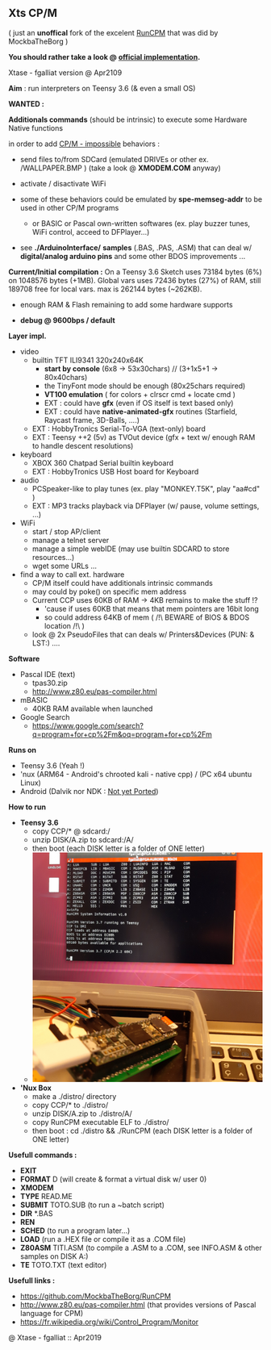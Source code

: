 ## Xts CP/M



( just an **unoffical** fork of the excelent [RunCPM](https://github.com/MockbaTheBorg/RunCPM) that was did by MockbaTheBorg )

**You should rather take a look @ [official implementation](https://github.com/MockbaTheBorg/RunCPM).** 



Xtase - fgalliat version @ Apr2109



**Aim** : run interpreters on Teensy 3.6 (& even a small OS)



**WANTED :**

  **Additionals commands** (should be intrinsic) to execute some Hardware Native functions

  in order to add <u>CP/M - impossible</u> behaviors : 

- send files to/from SDCard (emulated DRIVEs or other ex. /WALLPAPER.BMP ) (take a look @ **XMODEM.COM** anyway)

- activate / disactivate WiFi

- some of these behaviors could be emulated by **spe-memseg-addr** to be used in other CP/M programs

  - or BASIC or Pascal own-written softwares (ex. play buzzer tunes, WiFi control, acceed to DFPlayer...)

- see **./ArduinoInterface/** **samples** (.BAS, .PAS, .ASM) that can deal w/ **digital/analog arduino pins** and some other BDOS improvements ...

  


**Current/Initial compilation :**
  On a Teensy 3.6
  Sketch uses 73184 bytes (6%) on 1048576 bytes (+1MB).
  Global vars uses 72436 bytes (27%) of RAM, still 189708 free for local vars. max is 262144 bytes (~262KB).

  - enough RAM & Flash remaining to add some hardware supports 

  - **debug @ 9600bps / default** 



**Layer impl.**

- video
  - builtin TFT ILI9341 320x240x64K
    - **start by console** (6x8 -> 53x30chars) // (3+1x5+1 -> 80x40chars)
    - the TinyFont mode should be enough (80x25chars required)
    - **VT100 emulation** ( for colors + clrscr cmd + locate cmd )
    - EXT : could have **gfx** (even if OS itself is text based only)
    - EXT : could have **native-animated-gfx** routines (Starfield, Raycast frame, 3D-Balls, ....) 
  - EXT : HobbyTronics Serial-To-VGA (text-only) board
  - EXT : Teensy ++2 (5v) as TVOut device (gfx + text w/ enough RAM to handle descent resolutions)
- keyboard
  - XBOX 360 Chatpad Serial builtin keyboard
  - EXT : HobbyTronics USB Host board for Keyboard
- audio
  - PCSpeaker-like to play tunes (ex. play "MONKEY.T5K", play "aa#cd" ) 
  - EXT : MP3 tracks playback via DFPlayer (w/ pause, volume settings, ...)
- WiFi
  - start / stop AP/client
  - manage a telnet server
  - manage a simple webIDE (may use builtin SDCARD to store resources...)
  - wget some URLs ...
- find a way to call ext. hardware
  - CP/M itself could have additionals intrinsic commands 
  - may could by poke() on specific mem address
  - Current CCP uses 60KB of RAM -> 4KB remains to make the stuff !?
    - 'cause if uses 60KB that means that mem pointers are 16bit long
    - so could address 64KB of mem ( /!\\ BEWARE of BIOS & BDOS location /!\\ )
  - look @ 2x PseudoFiles that can deals w/ Printers&Devices (PUN: & LST:) ....



**Software**

- Pascal IDE (text)
  - tpas30.zip
  - http://www.z80.eu/pas-compiler.html
- mBASIC
  - 40KB RAM available when launched
- Google Search
  - https://www.google.com/search?q=program+for+cp%2Fm&oq=program+for+cp%2Fm



**Runs on**

  - Teensy 3.6 (Yeah !)
  - 'nux (ARM64 - Android's chrooted kali - native cpp) / (PC x64 ubuntu Linux)
  - Android (Dalvik nor NDK : <u>Not yet Ported</u>)



**How to run**

 - **Teensy 3.6**
   - copy CCP/* @ sdcard:/
   - unzip DISK/A.zip to sdcard:/A/
   - then boot (each DISK letter is a folder of ONE letter)
   - ![Teensy 3.6 booting CP/M 2.2](./pictures/yatlCPM_1_mini.jpg)
  - **'Nux Box**
      - make a ./distro/ directory
       - copy CCP/* to ./distro/
       - unzip DISK/A.zip to ./distro/A/
       - copy RunCPM executable ELF to ./distro/
       - then boot : cd ./distro && ./RunCPM (each DISK letter is a folder of ONE letter)



**Usefull commands :**

- **EXIT**
- **FORMAT** D (will create & format a virtual disk w/ user 0)
- **XMODEM**
- **TYPE** READ.ME
- **SUBMIT** TOTO.SUB (to run a ~batch script)
- **DIR** *.BAS
- **REN**
- **SCHED** (to run a program later...)
- **LOAD** (run a .HEX file or compile it as a .COM file)
- **Z80ASM** TITI.ASM (to compile a .ASM to a .COM, see INFO.ASM & other samples on DISK A:)
- **TE** TOTO.TXT (text editor)



**Usefull links :**

- https://github.com/MockbaTheBorg/RunCPM
- http://www.z80.eu/pas-compiler.html (that provides versions of Pascal language for CPM)
- https://fr.wikipedia.org/wiki/Control_Program/Monitor





@ Xtase - fgalliat :: Apr2019